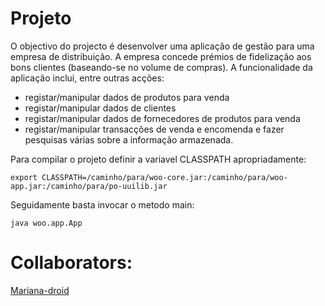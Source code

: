 # Projeto

O objectivo do projecto é desenvolver uma aplicação de gestão para uma empresa de distribuição. A empresa concede prémios de fidelização aos bons clientes (baseando-se no volume de compras). A funcionalidade da aplicação inclui, entre outras acções: 
- registar/manipular dados de produtos para venda 
- registar/manipular dados de clientes 
- registar/manipular dados de fornecedores de produtos para venda 
- registar/manipular transacções de venda e encomenda e fazer pesquisas várias sobre a informação armazenada.

Para compilar o projeto definir a variavel CLASSPATH apropriadamente:
```
export CLASSPATH=/caminho/para/woo-core.jar:/caminho/para/woo-app.jar:/caminho/para/po-uuilib.jar
```
Seguidamente basta invocar o metodo main:
```
java woo.app.App
```

# Collaborators:
[Mariana-droid](https://github.com/Mariana-droid "Mariana-Droid Profile")
